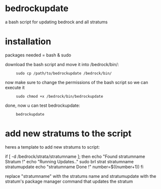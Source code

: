 # bedrockupdate
a bash script for updating bedrock and all stratums
# installation
packages needed = bash & sudo

download the bash script and move it into /bedrock/bin/:

         sudo cp /path/to/bedrockupdate /bedrock/bin/

now make sure to change the permissions of the bash script so we can execute it

         sudo chmod +x /bedrock/bin/bedrockupdate
         
done, now u can test bedrockupdate:

         bedrockupdate
# add new stratums to the script
heres a template to add new stratums to script:

   if [ -d /bedrock/strata/stratumname ]; then
      echo "Found stratumname Stratum !"
      echo "Running Updates.."
      sudo brl strat stratumname stratumupdate
      echo "stratumname Done !"
      number=$((number+1))
   fi

replace "stratumname" with the stratums name and stratumupdate with the stratum's package manager command that updates the stratum

   

